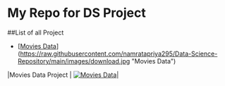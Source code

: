 # My Repo for DS Project

##List of all Project

- [[Movies Data](https://github.com/namratapriya295/Data-Science-Repository/blob/main/Movies%20Data%20Analysis "[Movies Data")](https://raw.githubusercontent.com/namratapriya295/Data-Science-Repository/main/images/download.jpg "Movies Data")

|Movies Data Project |   [![Movies Data](https://raw.githubusercontent.com/namratapriya295/Data-Science-Repository/main/images/download.jpg "Movies Data")](https://raw.githubusercontent.com/namratapriya295/Data-Science-Repository/main/images/download.jpg "Movies Data")|
